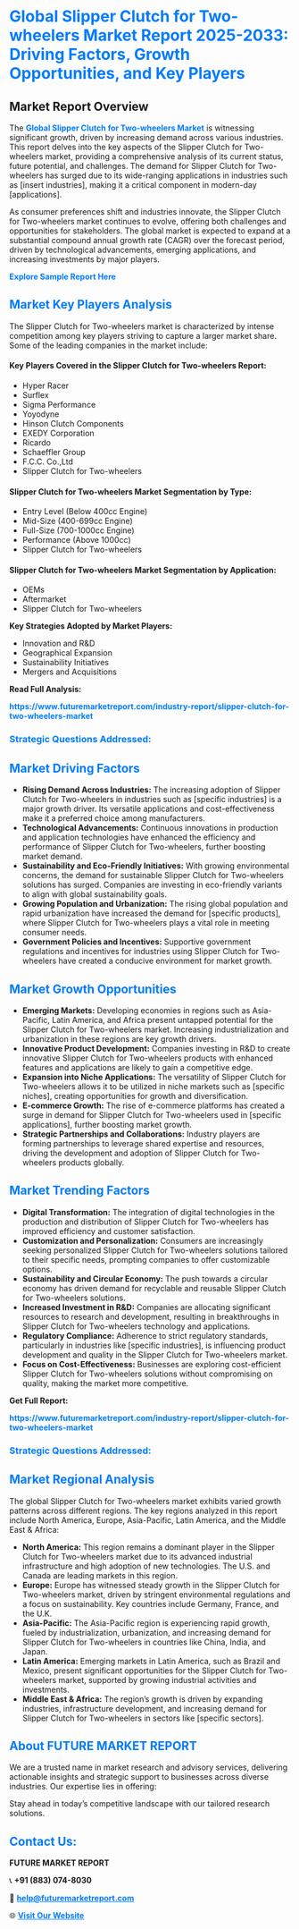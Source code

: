 <h1 style="color: #007BFF;">Global Slipper Clutch for Two-wheelers Market Report 2025-2033: Driving Factors, Growth Opportunities, and Key Players</h1>

<section id="overview">
<h2>Market Report Overview</h2>
<p>The <a href="https://www.futuremarketreport.com/industry-report/slipper-clutch-for-two-wheelers-market" style="color: #007BFF; text-decoration: none;"><strong>Global Slipper Clutch for Two-wheelers Market</strong></a> is witnessing significant growth, driven by increasing demand across various industries. This report delves into the key aspects of the Slipper Clutch for Two-wheelers market, providing a comprehensive analysis of its current status, future potential, and challenges. The demand for Slipper Clutch for Two-wheelers has surged due to its wide-ranging applications in industries such as [insert industries], making it a critical component in modern-day [applications].</p>
<p>As consumer preferences shift and industries innovate, the Slipper Clutch for Two-wheelers market continues to evolve, offering both challenges and opportunities for stakeholders. The global market is expected to expand at a substantial compound annual growth rate (CAGR) over the forecast period, driven by technological advancements, emerging applications, and increasing investments by major players.</p>
</section>

<section id="overview">
<p><a href="https://www.futuremarketreport.com/request-sample/reportId=96785" style="color: #007BFF; text-decoration: none;"><strong>Explore Sample Report Here</strong></a></p>
</section>

<section id="key-players">
<h2 style="color: #007BFF;">Market Key Players Analysis</h2>
<p>The Slipper Clutch for Two-wheelers market is characterized by intense competition among key players striving to capture a larger market share. Some of the leading companies in the market include:</p>
<h4>Key Players Covered in the Slipper Clutch for Two-wheelers Report:</h4>
<ul><li>Hyper Racer</li><li>Surflex</li><li>Sigma Performance</li><li>Yoyodyne</li><li>Hinson Clutch Components</li><li>EXEDY Corporation</li><li>Ricardo</li><li>Schaeffler Group</li><li>F.C.C. Co.,Ltd</li><li>Slipper Clutch for Two-wheelers</li></ul>
<h4>Slipper Clutch for Two-wheelers Market Segmentation by Type:</h4>
<ul><li>Entry Level (Below 400cc Engine)</li><li>Mid-Size (400-699cc Engine)</li><li>Full-Size (700-1000cc Engine)</li><li>Performance (Above 1000cc)</li><li>Slipper Clutch for Two-wheelers</li></ul>

<h4>Slipper Clutch for Two-wheelers Market Segmentation by Application:</h4>
<ul><li>OEMs</li><li>Aftermarket</li><li>Slipper Clutch for Two-wheelers</li></ul>
<p><strong>Key Strategies Adopted by Market Players:</strong></p>
<ul>
<li>Innovation and R&D</li>
<li>Geographical Expansion</li>
<li>Sustainability Initiatives</li>
<li>Mergers and Acquisitions</li>
</ul>
</section>

<section>
<p><strong>Read Full Analysis: </strong></p><a href="https://www.futuremarketreport.com/industry-report/slipper-clutch-for-two-wheelers-market" style="color: #007BFF; text-decoration: none;"><strong>https://www.futuremarketreport.com/industry-report/slipper-clutch-for-two-wheelers-market</strong></a>
<h3 style="color: #007BFF;">Strategic Questions Addressed:</h3>
</section>

<section id="driving-factors">
<h2 style="color: #007BFF;">Market Driving Factors</h2>
<ul>
<li><strong>Rising Demand Across Industries:</strong> The increasing adoption of Slipper Clutch for Two-wheelers in industries such as [specific industries] is a major growth driver. Its versatile applications and cost-effectiveness make it a preferred choice among manufacturers.</li>
<li><strong>Technological Advancements:</strong> Continuous innovations in production and application technologies have enhanced the efficiency and performance of Slipper Clutch for Two-wheelers, further boosting market demand.</li>
<li><strong>Sustainability and Eco-Friendly Initiatives:</strong> With growing environmental concerns, the demand for sustainable Slipper Clutch for Two-wheelers solutions has surged. Companies are investing in eco-friendly variants to align with global sustainability goals.</li>
<li><strong>Growing Population and Urbanization:</strong> The rising global population and rapid urbanization have increased the demand for [specific products], where Slipper Clutch for Two-wheelers plays a vital role in meeting consumer needs.</li>
<li><strong>Government Policies and Incentives:</strong> Supportive government regulations and incentives for industries using Slipper Clutch for Two-wheelers have created a conducive environment for market growth.</li>
</ul>
</section>

<section id="growth-opportunities">
<h2 style="color: #007BFF;">Market Growth Opportunities</h2>
<ul>
<li><strong>Emerging Markets:</strong> Developing economies in regions such as Asia-Pacific, Latin America, and Africa present untapped potential for the Slipper Clutch for Two-wheelers market. Increasing industrialization and urbanization in these regions are key growth drivers.</li>
<li><strong>Innovative Product Development:</strong> Companies investing in R&D to create innovative Slipper Clutch for Two-wheelers products with enhanced features and applications are likely to gain a competitive edge.</li>
<li><strong>Expansion into Niche Applications:</strong> The versatility of Slipper Clutch for Two-wheelers allows it to be utilized in niche markets such as [specific niches], creating opportunities for growth and diversification.</li>
<li><strong>E-commerce Growth:</strong> The rise of e-commerce platforms has created a surge in demand for Slipper Clutch for Two-wheelers used in [specific applications], further boosting market growth.</li>
<li><strong>Strategic Partnerships and Collaborations:</strong> Industry players are forming partnerships to leverage shared expertise and resources, driving the development and adoption of Slipper Clutch for Two-wheelers products globally.</li>
</ul>
</section>

<section id="trending-factors">
<h2 style="color: #007BFF;">Market Trending Factors</h2>
<ul>
<li><strong>Digital Transformation:</strong> The integration of digital technologies in the production and distribution of Slipper Clutch for Two-wheelers has improved efficiency and customer satisfaction.</li>
<li><strong>Customization and Personalization:</strong> Consumers are increasingly seeking personalized Slipper Clutch for Two-wheelers solutions tailored to their specific needs, prompting companies to offer customizable options.</li>
<li><strong>Sustainability and Circular Economy:</strong> The push towards a circular economy has driven demand for recyclable and reusable Slipper Clutch for Two-wheelers solutions.</li>
<li><strong>Increased Investment in R&D:</strong> Companies are allocating significant resources to research and development, resulting in breakthroughs in Slipper Clutch for Two-wheelers technology and applications.</li>
<li><strong>Regulatory Compliance:</strong> Adherence to strict regulatory standards, particularly in industries like [specific industries], is influencing product development and quality in the Slipper Clutch for Two-wheelers market.</li>
<li><strong>Focus on Cost-Effectiveness:</strong> Businesses are exploring cost-efficient Slipper Clutch for Two-wheelers solutions without compromising on quality, making the market more competitive.</li>
</ul>
</section>

<section>
<p><strong>Get Full Report: </strong></p><a href="https://www.futuremarketreport.com/industry-report/slipper-clutch-for-two-wheelers-market" style="color: #007BFF; text-decoration: none;"><strong>https://www.futuremarketreport.com/industry-report/slipper-clutch-for-two-wheelers-market</strong></a>
<h3 style="color: #007BFF;">Strategic Questions Addressed:</h3>
</section>


<section id="regional-analysis">
<h2 style="color: #007BFF;">Market Regional Analysis</h2>
<p>The global Slipper Clutch for Two-wheelers market exhibits varied growth patterns across different regions. The key regions analyzed in this report include North America, Europe, Asia-Pacific, Latin America, and the Middle East & Africa:</p>
<ul>
<li><strong>North America:</strong> This region remains a dominant player in the Slipper Clutch for Two-wheelers market due to its advanced industrial infrastructure and high adoption of new technologies. The U.S. and Canada are leading markets in this region.</li>
<li><strong>Europe:</strong> Europe has witnessed steady growth in the Slipper Clutch for Two-wheelers market, driven by stringent environmental regulations and a focus on sustainability. Key countries include Germany, France, and the U.K.</li>
<li><strong>Asia-Pacific:</strong> The Asia-Pacific region is experiencing rapid growth, fueled by industrialization, urbanization, and increasing demand for Slipper Clutch for Two-wheelers in countries like China, India, and Japan.</li>
<li><strong>Latin America:</strong> Emerging markets in Latin America, such as Brazil and Mexico, present significant opportunities for the Slipper Clutch for Two-wheelers market, supported by growing industrial activities and investments.</li>
<li><strong>Middle East & Africa:</strong> The region’s growth is driven by expanding industries, infrastructure development, and increasing demand for Slipper Clutch for Two-wheelers in sectors like [specific sectors].</li>
</ul>
</section>

<footer>
<h2 style="color: #007BFF;">About FUTURE MARKET REPORT</h2>
<p>We are a trusted name in market research and advisory services, delivering actionable insights and strategic support to businesses across diverse industries. Our expertise lies in offering:</p>

<p>Stay ahead in today’s competitive landscape with our tailored research solutions.</p>

<h2 style="color: #007BFF;">Contact Us:</h2>
<p><strong>FUTURE MARKET REPORT</strong></p>
<p>📞 <strong>+91 (883) 074-8030</strong></p>
<p>📧 <strong><a href="mailto:help@futuremarketreport.com" style="color: #007BFF;">help@futuremarketreport.com</a></strong></p>
<p>🌐 <strong><a href="https://www.futuremarketreport.com/" style="color: #007BFF;">Visit Our Website</a></strong></p>
</footer>